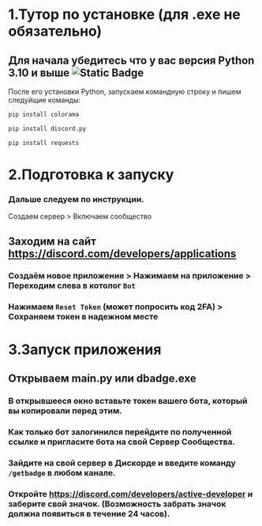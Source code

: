 


# 1.Тутор по установке (для .exe не обязательно)
## Для начала убедитесь что у вас версия  Python 3.10 и выше ![Static Badge](https://img.shields.io/badge/python-black?style=flat&logo=python&link=https%3A%2F%2Fwww.python.org%2Fdownloads%2F)
После его установки Python, запускаем командную строку и пишем следуйщие команды:
```py
pip install colorama
```
```py
pip install discord.py
```
```py
pip install requests
```
# 2.Подготовка к запуску
### Дальше следуем по инструкции.
Создаем сервер > Включаем сообщество 

## Заходим на сайт  https://discord.com/developers/applications
### Создаём новое приложение > Нажимаем на приложение > Переходим слева в котолог ```Bot```
### Нажимаем ```Reset Token``` (может попросить код 2FA) > Сохраняем токен в надежном месте

# 3.Запуск приложения
## Открываем main.py или dbadge.exe
### В открывшееся окно вставьте токен вашего бота, который вы копировали перед этим.
### Как только бот залогинился перейдите по полученной ссылке и пригласите бота на свой Сервер Сообщества.
### Зайдите на свой сервер в Дискорде и введите команду ```/getbadge``` в любом канале.
### Откройте https://discord.com/developers/active-developer и заберите свой значок. (Возможность забрать значок должна появиться в течение 24 часов).
